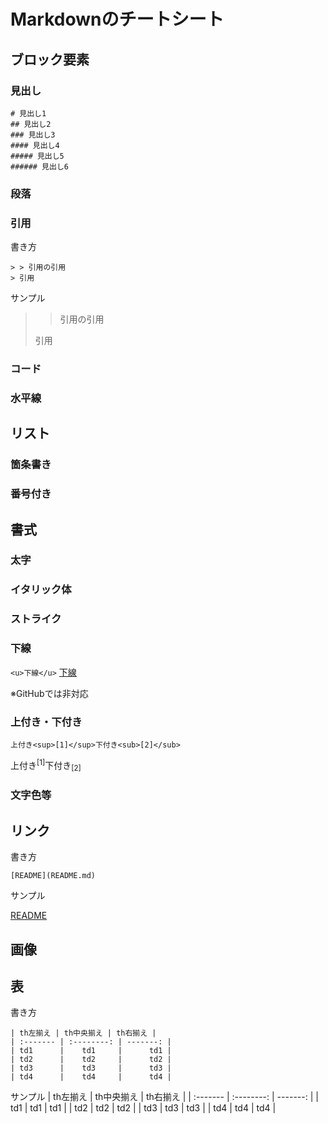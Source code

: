 # Markdownのチートシート


## ブロック要素

### 見出し

```
# 見出し1
## 見出し2
### 見出し3
#### 見出し4
##### 見出し5
###### 見出し6
```


### 段落

### 引用

書き方
```
> > 引用の引用
> 引用

```
サンプル
> > 引用の引用
> 
> 引用


### コード

### 水平線


## リスト

### 箇条書き

### 番号付き




## 書式

### 太字


### イタリック体


### ストライク

### 下線
`<u>下線</u>`
<u>下線</u>

※GitHubでは非対応

### 上付き・下付き
`上付き<sup>[1]</sup>下付き<sub>[2]</sub>`

上付き<sup>[1]</sup>下付き<sub>[2]</sub>


### 文字色等

## リンク

書き方
```
[README](README.md)
```
サンプル

[README](README.md)

## 画像

## 表
書き方
```
| th左揃え | th中央揃え | th右揃え |
| :------- | :--------: | -------: |
| td1      |    td1     |      td1 |
| td2      |    td2     |      td2 |
| td3      |    td3     |      td3 |
| td4      |    td4     |      td4 |
```
サンプル
| th左揃え | th中央揃え | th右揃え |
| :------- | :--------: | -------: |
| td1      |    td1     |      td1 |
| td2      |    td2     |      td2 |
| td3      |    td3     |      td3 |
| td4      |    td4     |      td4 |

